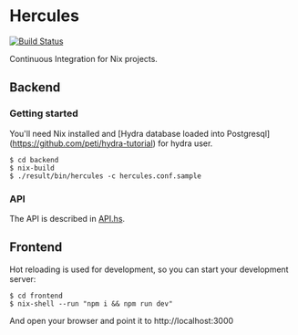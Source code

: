 # Hercules

[![Build Status](https://travis-ci.org/NixHercules/hercules.svg?branch=master)](https://travis-ci.org/NixHercules/hercules)

Continuous Integration for Nix projects.

## Backend

### Getting started

You'll need Nix installed and [Hydra database loaded into Postgresql]
(https://github.com/peti/hydra-tutorial) for hydra user.

    $ cd backend
    $ nix-build
    $ ./result/bin/hercules -c hercules.conf.sample

### API

The API is described in [API.hs](backend/src/Hercules/API.hs).

## Frontend

Hot reloading is used for development, so you can start your development server:

    $ cd frontend
    $ nix-shell --run "npm i && npm run dev"

And open your browser and point it to http://localhost:3000

